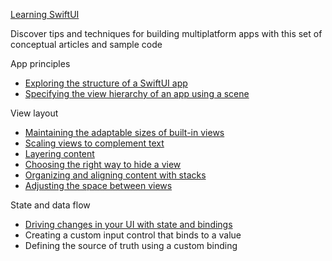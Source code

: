 [Learning SwiftUI](https://developer.apple.com/tutorials/swiftui-concepts)

Discover tips and techniques for building multiplatform apps with this set of conceptual articles and sample code

App principles
* [Exploring the structure of a SwiftUI app](https://developer.apple.com/tutorials/swiftui-concepts/exploring-the-structure-of-a-swiftui-app)
* [Specifying the view hierarchy of an app using a scene](https://developer.apple.com/tutorials/swiftui-concepts/specifying-the-view-hierarchy-of-an-app-using-a-scene)

View layout
* [Maintaining the adaptable sizes of built-in views](https://developer.apple.com/tutorials/swiftui-concepts/maintaining-the-adaptable-sizes-of-built-in-views)
* [Scaling views to complement text](https://developer.apple.com/tutorials/swiftui-concepts/scaling-views-to-complement-text)
* [Layering content](https://developer.apple.com/tutorials/swiftui-concepts/layering-content)
* [Choosing the right way to hide a view](https://developer.apple.com/tutorials/swiftui-concepts/choosing-the-right-way-to-hide-a-view)
* [Organizing and aligning content with stacks](https://developer.apple.com/tutorials/swiftui-concepts/organizing-and-aligning-content-with-stacks)
* [Adjusting the space between views](https://developer.apple.com/tutorials/swiftui-concepts/adjusting-the-space-between-views)

State and data flow
* [Driving changes in your UI with state and bindings](https://developer.apple.com/tutorials/swiftui-concepts/driving-changes-in-your-ui-with-state-and-bindings)
* Creating a custom input control that binds to a value
* Defining the source of truth using a custom binding
